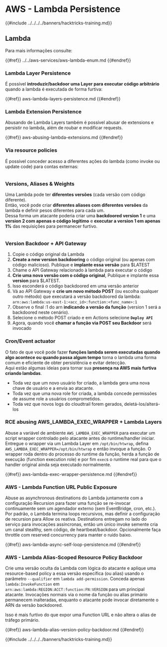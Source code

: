 # AWS - Lambda Persistence

{{#include ../../../../banners/hacktricks-training.md}}

## Lambda

Para mais informações consulte:

{{#ref}}
../../aws-services/aws-lambda-enum.md
{{#endref}}

### Lambda Layer Persistence

É possível **introduzir/backdoor uma Layer para executar código arbitrário** quando a lambda é executada de forma furtiva:

{{#ref}}
aws-lambda-layers-persistence.md
{{#endref}}

### Lambda Extension Persistence

Abusando de Lambda Layers também é possível abusar de extensions e persistir no lambda, além de roubar e modificar requests.

{{#ref}}
aws-abusing-lambda-extensions.md
{{#endref}}

### Via resource policies

É possível conceder acesso a diferentes ações do lambda (como invoke ou update code) para contas externas:

<figure><img src="../../../../images/image (255).png" alt=""><figcaption></figcaption></figure>

### Versions, Aliases & Weights

Uma Lambda pode ter **diferentes versões** (cada versão com código diferente).\
Então, você pode criar **diferentes aliases com diferentes versões** da lambda e definir pesos diferentes para cada um.\
Dessa forma um atacante poderia criar uma **backdoored version 1** e uma **version 2 com apenas o código legítimo** e **executar a version 1 em apenas 1%** das requisições para permanecer furtivo.

<figure><img src="../../../../images/image (120).png" alt=""><figcaption></figcaption></figure>

### Version Backdoor + API Gateway

1. Copie o código original da Lambda
2. **Create a new version backdooring** o código original (ou apenas com código malicioso). Publique e **implante essa versão** para $LATEST
1. Chame o API Gateway relacionado à lambda para executar o código
3. **Crie uma nova versão com o código original**, Publique e implante essa **version** para $LATEST.
1. Isso esconderá o código backdoored em uma versão anterior
4. Vá ao API Gateway e **crie um novo método POST** (ou escolha qualquer outro método) que executará a versão backdoored da lambda: `arn:aws:lambda:us-east-1:<acc_id>:function:<func_name>:1`
1. Observe o final :1 do arn **indicando a versão da função** (version 1 será a backdoored neste cenário).
5. Selecione o método POST criado e em Actions selecione **`Deploy API`**
6. Agora, quando você **chamar a função via POST seu Backdoor** será invocado

### Cron/Event actuator

O fato de que você pode fazer **funções lambda serem executadas quando algo acontece ou quando passa algum tempo** torna o lambda uma forma comum e eficiente de obter persistência e evitar detecção.\
Aqui estão algumas ideias para tornar sua **presença na AWS mais furtiva criando lambdas**.

- Toda vez que um novo usuário for criado, a lambda gera uma nova chave de usuário e a envia ao atacante.
- Toda vez que uma nova role for criada, a lambda concede permissões de assume role a usuários comprometidos.
- Toda vez que novos logs do cloudtrail forem gerados, deletá-los/alterá-los

### RCE abusing AWS_LAMBDA_EXEC_WRAPPER + Lambda Layers

Abuse a variável de ambiente `AWS_LAMBDA_EXEC_WRAPPER` para executar um script wrapper controlado pelo atacante antes do runtime/handler iniciar. Entregue o wrapper via um Lambda Layer em `/opt/bin/htwrap`, defina `AWS_LAMBDA_EXEC_WRAPPER=/opt/bin/htwrap` e então invoque a função. O wrapper roda dentro do processo do runtime da função, herda a função de execução (function execution role) e por fim `exec`s o runtime real para que o handler original ainda seja executado normalmente.

{{#ref}}
aws-lambda-exec-wrapper-persistence.md
{{#endref}}

### AWS - Lambda Function URL Public Exposure

Abuse as asynchronous destinations do Lambda juntamente com a configuração Recursion para fazer uma função se re-invocar continuamente sem um agendador externo (sem EventBridge, cron, etc.). Por padrão, o Lambda termina loops recursivos, mas definir a configuração de recursion para Allow os reativa. Destinations entregam no lado do serviço para invocações assíncronas, então um único invoke semente cria um canal stealthy, sem código, de heartbeat/backdoor. Opcionalmente faça throttle com reserved concurrency para manter o ruído baixo.

{{#ref}}
aws-lambda-async-self-loop-persistence.md
{{#endref}}

### AWS - Lambda Alias-Scoped Resource Policy Backdoor

Crie uma versão oculta da Lambda com lógica do atacante e aplique uma resource-based policy a essa versão específica (ou alias) usando o parâmetro `--qualifier` em `lambda add-permission`. Conceda apenas `lambda:InvokeFunction` em `arn:aws:lambda:REGION:ACCT:function:FN:VERSION` para um principal atacante. Invocações normais via o nome da função ou alias primário permanecem inalteradas, enquanto o atacante pode invocar diretamente o ARN da versão backdoored.

Isso é mais furtivo do que expor uma Function URL e não altera o alias de tráfego primário.

{{#ref}}
aws-lambda-alias-version-policy-backdoor.md
{{#endref}}


{{#include ../../../../banners/hacktricks-training.md}}
